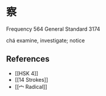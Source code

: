 # 察
Frequency 564
General Standard 3174

chá
examine, investigate; notice

## References
- [[HSK 4]]
- [[14 Strokes]]
- [[宀 Radical]]